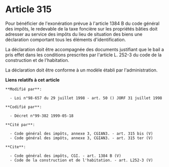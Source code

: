 # Article 315

Pour bénéficier de l'exonération prévue à l'article 1384 B du code général des impôts, le redevable de la taxe foncière sur
les propriétés bâties doit adresser au service des impôts du lieu de situation des biens une déclaration comportant tous les
éléments d'identification. 

La déclaration doit être accompagnée des documents justifiant que le bail a pris effet dans les conditions prescrites par
l'article L. 252-3 du code de la construction et de l'habitation. 

La déclaration doit être conforme à un modèle établi par l'administration.

**Liens relatifs à cet article**

	**Modifié par**:

	  - Loi n°98-657 du 29 juillet 1998 - art. 50 () JORF 31 juillet 1998

	**Codifié par**:

	  - Décret n°99-382 1999-05-18

	**Cité par**:

	  - Code général des impôts, annexe 3, CGIAN3. - art. 315 bis (V)
	  - Code général des impôts, annexe 3, CGIAN3. - art. 315 ter (V)

	**Cite**:

	  - Code général des impôts, CGI. - art. 1384 B (V)
	  - Code de la construction et de l'habitation. - art. L252-3 (V)
